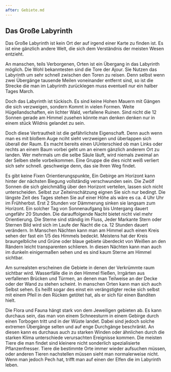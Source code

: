 ```yaml
---
after: Gebiete.md
---
```


## Das Große Labyrinth

Das Große Labyrinth ist kein Ort der auf irgend einer Karte zu finden ist. Es
ist eine gänzlich andere Welt, die sich dem Verständnis der meisten Wesen
entzieht.

An manschen, teils Verborgenen, Orten ist ein Übergang in das Labyrinth möglich.
Die Wohl bekanntesten sind die Tore der Ajour. Sie Nutzen das Labyrinth um sehr
schnell zwischen den Toren zu reisen. Denn selbst wenn zwei Übergänge tausende
Meilen voneinander entfernt sind, so ist die Strecke die man im Labyrinth
zurücklegen muss eventuell nur ein halber Tages March.

Doch das Labyrinth ist tückisch. Es sind keine Hohen Mauern mit Gängen die sich
verzweigen, sondern Kommt in vielen Formen. Weite Hügellandschaften, ein lichter
Wald, verfallene Ruinen. Sind nicht die 12 Sonnen gerade am Himmel zusehen
könnte man denken denken nur in einem stück Wildnis gelandet zu sein.

Doch diese Vertrautheit ist die gefährlichste Eigenschaft. Denn auch wenn man es
mit bloßem Auge nciht sieht verzweigen und überlappen sich überall der Raum. Es
macht bereits einen UUnterschied ob man Links oder rechts an einem Baum vorbei
geht um an einem gänzlich anderem Ort zu landen. Wer mehrmals um die selbe
Säule läuft, wird niemals zweimal an der Selben stelle vorbeikommen. Eine Gruppe
die dies nicht weiß verliert sich sehr schnell. geschweige denn, das sie Ihren
Weg findet.

Es gibt keine Fixen Orientierungspunkte, Ein Gebirge am Horizont kann hinter der
nächsten Biegung vollständig verschwunden sein. Die Zwölf Sonnen die sich
gleichmäßig über den Horizont verteilen, lassen sich nicht unterscheiden.
Selbst zur Zeiteinschätzung eignen Sie sich nur bedingt. Die längste Zeit des
Tages stehen Sie auf einer Höhe als wäre es ca. 4 Uhr Uhr im Frühherbst. Erst 2
Stunden vor Dämmerung sinken sie langsam zum Horizont. Ein solcher Tag von
Sonnenaufgang bis Untergang dauert ungefähr 20 Stunden. Die darauffolgende Nacht
bietet nicht viel mehr Orientierung. Die Sterne sind ständig im Fluss, Jeder
Markante Stern oder Sternen Bild wird sich im Laufe der Nacht die ca. 12 Stunden
dauert verändern. In Manschen Nächten kann man am Himmel auch einen Kreis sehen
der fast ein 1/5 des Himmels bedeckt. Meistens hat der Kreis braungelbliche und
Grüne oder blaue gebiete überdeckt von Weißen an den Rändern leicht
transparenten schlieren. In diesen Nächten kann man auch im dunkeln einigermaßen
sehen und es sind kaum Sterne am Himmel sichtbar.

Am surrealsten erscheinen die Gebiete in denen der Verkrümmte raum sichtbar
wird. Wasserfälle die in den Himmel fließen, Irrgärten aus verfallenen Brücken
und Türmen, an denen man Teilweise an der Decke oder der Wand zu stehen scheint.
In manschen Orten kann man sich auch Selbst sehen. Es heißt sogar des einst ein
verängstigter recke sich selbst mit einem Pfeil in den Rücken getötet hat, als
er sich für einen Banditen hielt.

Die Flora und Fauna hängt stark von dem Jeweiligen gebieten ab. Es kann durchaus
sein, das man von einem Schneesturm in einem Gebirge durch einen Torbogen tritt
und in der Wüste landet. Dabei sind jedoch solche extremen Übergänge selten und
auf enge Durchgänge beschränkt. An diesen kann es durchaus auch zu starken
Winden oder ähnlichen durch die starken Klima unterschiede verursachten
Ereignisse kommen. Die meisten Tiere die man findet sind kleinere nicht
sonderlich spezialisierte Pflanzenfresser. Tiere die bestimmte Orte immer wieder
aufsuchen müssen, oder anderen Tieren nachstellen müssen sieht man normalerweise
nicht. Wenn man jedoch Pech hat, trifft man auf einen der Elfen die im Labyrinth
leben.

